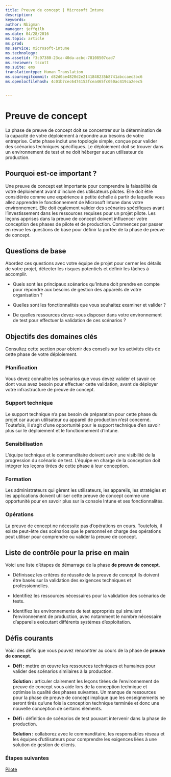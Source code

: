 ```yaml
---
title: Preuve de concept | Microsoft Intune
description: 
keywords: 
author: Nbigman
manager: jeffgilb
ms.date: 04/28/2016
ms.topic: article
ms.prod: 
ms.service: microsoft-intune
ms.technology: 
ms.assetid: f3c97380-23ca-40da-acbc-78108507cad7
ms.reviewer: tscott
ms.suite: ems
translationtype: Human Translation
ms.sourcegitcommit: d82d0ae4820d2e2141848235b8741abccaec3bc6
ms.openlocfilehash: 4c01b7cec6474153fcea465fc050ac419ca2eec5


---
```


# Preuve de concept
La phase de preuve de concept doit se concentrer sur la détermination de la capacité de votre déploiement à répondre aux besoins de votre entreprise. Cette phase inclut une topologie simple, conçue pour valider des scénarios techniques spécifiques.  Le déploiement doit se trouver dans un environnement de test et ne doit héberger aucun utilisateur de production.

## Pourquoi est-ce important ?
Une preuve de concept est importante pour comprendre la faisabilité de votre déploiement avant d’inclure des utilisateurs pilotes. Elle doit être considérée comme une expérience à petite échelle à partir de laquelle vous allez apprendre le fonctionnement de Microsoft Intune dans votre environnement. Elle doit également valider des scénarios spécifiques avant l’investissement dans les ressources requises pour un projet pilote. Les leçons apprises dans la preuve de concept doivent influencer votre conception des phases de pilote et de production.
Commencez par passer en revue les questions de base pour définir la portée de la phase de preuve de concept.

## Questions de base
Abordez ces questions avec votre équipe de projet pour cerner les détails de votre projet, détecter les risques potentiels et définir les tâches à accomplir.

-   Quels sont les principaux scénarios qu’Intune doit prendre en compte pour répondre aux besoins de gestion des appareils de votre organisation ?

-   Quelles sont les fonctionnalités que vous souhaitez examiner et valider ?

-   De quelles ressources devez-vous disposer dans votre environnement de test pour effectuer la validation de ces scénarios ?

## Objectifs des domaines clés
Consultez cette section pour obtenir des conseils sur les activités clés de cette phase de votre déploiement.

### Planification
Vous devez connaître les scénarios que vous devez valider et savoir ce dont vous avez besoin pour effectuer cette validation, avant de déployer votre infrastructure de preuve de concept.

### Support technique
Le support technique n’a pas besoin de préparation pour cette phase du projet car aucun utilisateur ou appareil de production n’est concerné. Toutefois, il s’agit d’une opportunité pour le support technique d’en savoir plus sur le déploiement et le fonctionnement d’Intune.

### Sensibilisation
L’équipe technique et le commanditaire doivent avoir une visibilité de la progression du scénario de test. L’équipe en charge de la conception doit intégrer les leçons tirées de cette phase à leur conception.

### Formation
Les administrateurs qui gèrent les utilisateurs, les appareils, les stratégies et les applications doivent utiliser cette preuve de concept comme une opportunité pour en savoir plus sur la console Intune et ses fonctionnalités.

### Opérations
La preuve de concept ne nécessite pas d’opérations en cours. Toutefois, il existe peut-être des scénarios que le personnel en charge des opérations peut utiliser pour comprendre ou valider la preuve de concept.

## Liste de contrôle pour la prise en main
Voici une liste d’étapes de démarrage de la phase **de preuve de concept**.

-   Définissez les critères de réussite de la preuve de concept Ils doivent être basés sur la validation des exigences techniques et professionnelles.

-   Identifiez les ressources nécessaires pour la validation des scénarios de tests.

-   Identifiez les environnements de test appropriés qui simulent l’environnement de production, avec notamment le nombre nécessaire d’appareils exécutant différents systèmes d’exploitation.

## Défis courants
Voici des défis que vous pouvez rencontrer au cours de la phase de **preuve de concept**.

-   **Défi :** mettre en œuvre les ressources techniques et humaines pour valider des scénarios similaires à la production.

    **Solution :** articuler clairement les leçons tirées de l’environnement de preuve de concept vous aide lors de la conception technique et optimise la qualité des phases suivantes. Un manque de ressources pour la phase de preuve de concept implique que les enseignements ne seront tirés qu’une fois la conception technique terminée et donc une nouvelle conception de certains éléments.

-   **Défi :** définition de scénarios de test pouvant intervenir dans la phase de production.

    **Solution :** collaborez avec le commanditaire, les responsables réseau et les équipes d’utilisateurs pour comprendre les exigences liées à une solution de gestion de clients.

### Étapes suivantes
[Pilote](pilot.md)



<!--HONumber=Jun16_HO4-->


